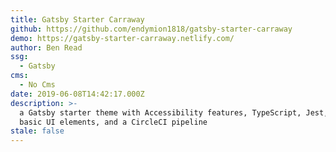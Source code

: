 ```yaml
---
title: Gatsby Starter Carraway
github: https://github.com/endymion1818/gatsby-starter-carraway
demo: https://gatsby-starter-carraway.netlify.com/
author: Ben Read
ssg:
  - Gatsby
cms:
  - No Cms
date: 2019-06-08T14:42:17.000Z
description: >-
  a Gatsby starter theme with Accessibility features, TypeScript, Jest, some
  basic UI elements, and a CircleCI pipeline
stale: false
---
```

